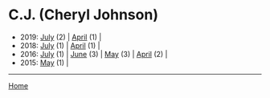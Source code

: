 # C.J. (Cheryl Johnson)

  * 2019: 
      [July](./c-j-cheryl-johnson-2019-07.md) (2) | 
      [April](./c-j-cheryl-johnson-2019-04.md) (1) | 
  * 2018: 
      [July](./c-j-cheryl-johnson-2018-07.md) (1) | 
      [April](./c-j-cheryl-johnson-2018-04.md) (1) | 
  * 2016: 
      [July](./c-j-cheryl-johnson-2016-07.md) (1) | 
      [June](./c-j-cheryl-johnson-2016-06.md) (3) | 
      [May](./c-j-cheryl-johnson-2016-05.md) (3) | 
      [April](./c-j-cheryl-johnson-2016-04.md) (2) | 
  * 2015: 
      [May](./c-j-cheryl-johnson-2015-05.md) (1) | 

----

[Home](../)
